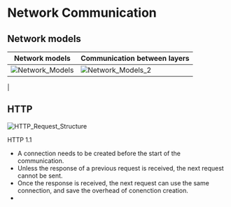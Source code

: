 # Network Communication

## Network models
|Network models|Communication between layers|
|---------|---------|
|![Network_Models](https://user-images.githubusercontent.com/13499858/122869624-2d8a2180-d34a-11eb-90b7-0c7ae83eb6ff.png)|![Network_Models_2](https://user-images.githubusercontent.com/13499858/122870116-e2244300-d34a-11eb-8c43-3f3f32c11f7e.png)
|

## HTTP

![HTTP_Request_Structure](https://user-images.githubusercontent.com/13499858/122881241-911b4b80-d358-11eb-8555-98bfd419922d.png)

HTTP 1.1
* A connection needs to be created before the start of the communication.
* Unless the response of a previous request is received, the next request cannot be sent.
* Once the response is received, the next request can use the same connection, and save the overhead of conenction creation.
* 


